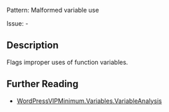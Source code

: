 Pattern: Malformed variable use

Issue: -

## Description

Flags improper uses of function variables.

## Further Reading

* [WordPressVIPMinimum.Variables.VariableAnalysis](https://github.com/Automattic/VIP-Coding-Standards/tree/develop/WordPressVIPMinimum/Sniffs/Variables/VariableAnalysisSniff.php)